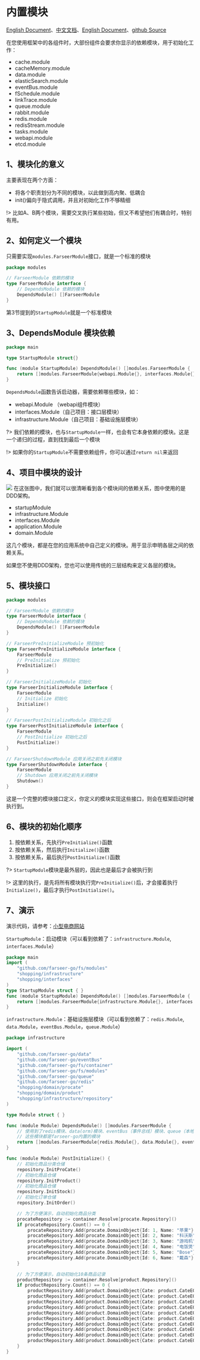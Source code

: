 # 内置模块
[English Document](https://farseer-go.gitee.io/en-us/)、[中文文档](https://farseer-go.gitee.io/)、[English Document](https://farseer-go.github.io/doc/en-us/)、[github Source](https://github.com/farseer-go/fs)

在您使用框架中的各组件时，大部份组件会要求你显示的依赖模块，用于初始化工作：

- cache.module
- cacheMemory.module
- data.module
- elasticSearch.module
- eventBus.module
- fSchedule.module
- linkTrace.module
- queue.module
- rabbit.module
- redis.module
- redisStream.module
- tasks.module
- webapi.module
- etcd.module

## 1、模块化的意义

主要表现在两个方面：

- 将各个职责划分为不同的模块，以此做到高内聚、低耦合
- init()偏向于隐式调用，并且对初始化工作不够精细

!> 比如A、B两个模块，需要交叉执行某些初始，但又不希望他们有耦合时，特别有用。

## 2、如何定义一个模块
只需要实现`modules.FarseerModule`接口，就是一个标准的模块
```go
package modules

// FarseerModule 依赖的模块
type FarseerModule interface {
	// DependsModule 依赖的模块
	DependsModule() []FarseerModule
}
```
第3节提到的`StartupModule`就是一个标准模块

## 3、DependsModule 模块依赖

```go
package main

type StartupModule struct{}

func (module StartupModule) DependsModule() []modules.FarseerModule {
	return []modules.FarseerModule{webapi.Module{}, interfaces.Module{}, infrastructure.Module{}}
}
```

`DependsModule`函数告诉启动器，需要依赖哪些模块，如：

- webapi.Module （webapi组件模块）
- interfaces.Module（自己项目：接口层模块）
- infrastructure.Module（自己项目：基础设施层模块）

?> 我们依赖的模块，也与`StartupModule`一样，也会有它本身依赖的模块。这是一个递归的过程，直到找到最后一个模块

!> 如果你的`StartupModule`不需要依赖组件，你可以通过`return nil`来返回

## 4、项目中模块的设计

![](https://farseer-go.gitee.io/images/farseer-go.png)
在这张图中，我们就可以很清晰看到各个模块间的依赖关系，图中使用的是DDD架构。

- startupModule
- infrastructure.Module
- interfaces.Module
- application.Module
- domain.Module

这几个模块，都是在您的应用系统中自己定义的模块。用于显示申明各层之间的依赖关系。

如果您不使用DDD架构，您也可以使用传统的三层结构来定义各层的模块。

## 5、模块接口
```go
package modules

// FarseerModule 依赖的模块
type FarseerModule interface {
	// DependsModule 依赖的模块
	DependsModule() []FarseerModule
}

// FarseerPreInitializeModule 预初始化
type FarseerPreInitializeModule interface {
	FarseerModule
	// PreInitialize 预初始化
	PreInitialize()
}

// FarseerInitializeModule 初始化
type FarseerInitializeModule interface {
	FarseerModule
	// Initialize 初始化
	Initialize()
}

// FarseerPostInitializeModule 初始化之后
type FarseerPostInitializeModule interface {
	FarseerModule
	// PostInitialize 初始化之后
	PostInitialize()
}

// FarseerShutdownModule 应用关闭之前先关闭模块
type FarseerShutdownModule interface {
	FarseerModule
	// Shutdown 应用关闭之前先关闭模块
	Shutdown()
}
```
这是一个完整的模块接口定义，你定义的模块实现这些接口，则会在框架启动时被执行到。

## 6、模块的初始化顺序

1. 按依赖关系，先执行`PreInitialize()`函数
2. 按依赖关系，然后执行`Initialize()`函数
3. 按依赖关系，最后执行`PostInitialize()`函数

?> `StartupModule`模块是最外层的，因此也是最后才会被执行到

!> 这里的执行，是先将所有模块执行完`PreInitialize()`后，才会接着执行`Initialize()`，最后才执行`PostInitialize()`。

## 7、演示
演示代码，请参考：[小型电商网站](https://github.com/farseer-go/demo/tree/main/shopping)

`StartupModule`：启动模块（可以看到依赖了：`infrastructure.Module`, `interfaces.Module`）
```go
package main
import (
	"github.com/farseer-go/fs/modules"
	"shopping/infrastructure"
	"shopping/interfaces"
)
type StartupModule struct { }
func (module StartupModule) DependsModule() []modules.FarseerModule {
    return []modules.FarseerModule{infrastructure.Module{}, interfaces.Module{}}
}
```
`infrastructure.Module`：基础设施层模块（可以看到依赖了：`redis.Module`, `data.Module`，`eventBus.Module`，`queue.Module`）
```go
package infrastructure

import (
	"github.com/farseer-go/data"
	"github.com/farseer-go/eventBus"
	"github.com/farseer-go/fs/container"
	"github.com/farseer-go/fs/modules"
	"github.com/farseer-go/queue"
	"github.com/farseer-go/redis"
	"shopping/domain/procate"
	"shopping/domain/product"
	"shopping/infrastructure/repository"
)

type Module struct { }

func (module Module) DependsModule() []modules.FarseerModule {
	// 使用到了redis模块、data(orm)模块、eventBus（事件总线）模块、queue（本地队列）模块
	// 这些模块都是farseer-go内置的模块
	return []modules.FarseerModule{redis.Module{}, data.Module{}, eventBus.Module{}, queue.Module{}}
}

func (module Module) PostInitialize() {
	// 初始化商品分类仓储
	repository.InitProCate()
	// 初始化商品仓储
	repository.InitProduct()
	// 初始化商品仓储
	repository.InitStock()
	// 初始化订单仓储
	repository.InitOrder()

	// 为了方便演示，自动初始化商品分类
	procateRepository := container.Resolve[procate.Repository]()
	if procateRepository.Count() == 0 {
		procateRepository.Add(procate.DomainObject{Id: 1, Name: "苹果"})
		procateRepository.Add(procate.DomainObject{Id: 2, Name: "科沃斯"})
		procateRepository.Add(procate.DomainObject{Id: 3, Name: "游戏机"})
		procateRepository.Add(procate.DomainObject{Id: 4, Name: "电饭煲"})
		procateRepository.Add(procate.DomainObject{Id: 5, Name: "Bose"})
		procateRepository.Add(procate.DomainObject{Id: 6, Name: "戴森"})
	}

	// 为了方便演示，自动初始化10条商品记录
	productRepository := container.Resolve[product.Repository]()
	if productRepository.Count() == 0 {
		productRepository.Add(product.DomainObject{Cate: product.CateEO{Id: 1, Name: "苹果"}, Stock: 100, Price: 8999, Caption: "Apple iPhone 14 Pro Max", Desc: "Apple iPhone 14 Pro Max (A2896) 512GB 银色 支持移动联通电信5G 双卡双待手机", ImgSrc: "https://img10.360buyimg.com/n1/s450x450_jfs/t1/52631/5/21888/20074/63191b75E9234fd5f/1ce070cb00b6f896.jpg.avif"})
		productRepository.Add(product.DomainObject{Cate: product.CateEO{Id: 6, Name: "戴森"}, Stock: 100, Price: 4500, Caption: "戴森吸尘器V12", Desc: "戴森（DYSON）V12 Detect Slim Fluffy轻量手持吸尘器大吸力", ImgSrc: "https://img13.360buyimg.com/n1/jfs/t1/19688/36/16587/116628/6392d71cEaf3517f1/f8540270aa837711.jpg.avif"})
		productRepository.Add(product.DomainObject{Cate: product.CateEO{Id: 3, Name: "游戏机"}, Stock: 100, Price: 4300, Caption: "微软Xbox Series主机", Desc: "微软（Microsoft） 【国内保税仓】微软Xbox Series主机 次时代家用4K高清游戏主机 Xbox Series X日版", ImgSrc: "https://img11.360buyimg.com/n1/jfs/t1/148482/19/14661/44451/5fb37e27Ed4e29739/b803e7e6e730458f.jpg"})
		productRepository.Add(product.DomainObject{Cate: product.CateEO{Id: 2, Name: "科沃斯"}, Stock: 100, Price: 4600, Caption: "科沃斯扫地机器人 T10", Desc: "科沃斯扫地机器人 T10 OMNI扫拖一体机 吸拖洗烘一体拖地机器人洗地机擦地机 智能全自动集尘清洗", ImgSrc: "https://img14.360buyimg.com/n1/jfs/t1/221921/29/21654/66050/6343dbe6E65851991/26b01cc077765280.jpg.avif"})
		productRepository.Add(product.DomainObject{Cate: product.CateEO{Id: 4, Name: "电饭煲"}, Stock: 100, Price: 4999, Caption: "福库电饭煲", Desc: "韩国原装进口电饭锅3 IH加热高压无压可切换家用智能多功能双压电饭煲1-4人份", ImgSrc: "https://img12.360buyimg.com/n1/jfs/t1/220183/21/12895/369141/6214afa9Ed1efc3de/4c234fe4872bfe1b.jpg.avif"})
		productRepository.Add(product.DomainObject{Cate: product.CateEO{Id: 5, Name: "Bose"}, Stock: 100, Price: 43000, Caption: "Bose LifeStyle 650 家庭影院5", Desc: "Bose LifeStyle 650 博士电视音响 家庭影院5.1 回音壁 客厅 多功能 boss 黑色", ImgSrc: "https://img10.360buyimg.com/n1/jfs/t1/194207/27/22333/61466/6264f81aE57fd1558/fe3b5d2006e6f144.jpg.avif"})
		productRepository.Add(product.DomainObject{Cate: product.CateEO{Id: 5, Name: "Bose"}, Stock: 100, Price: 2999, Caption: "Bose 700 无线消噪耳机-银色", Desc: "Bose 700 无线消噪耳机-银色 手势触控蓝牙降噪耳机 主动降噪头戴式耳机 长久续航", ImgSrc: "https://img11.360buyimg.com/n1/s450x450_jfs/t1/9392/40/17588/329181/62a867caE1ac9df9c/076838c67d546f0f.jpg.avif"})
		productRepository.Add(product.DomainObject{Cate: product.CateEO{Id: 1, Name: "苹果"}, Stock: 100, Price: 14999, Caption: "Apple MacBook Pro 14英寸", Desc: "8核中央处理器 14核图形处理器 16G 256G 深空灰 笔记本", ImgSrc: "https://img14.360buyimg.com/n1/s450x450_jfs/t1/197505/24/13599/83205/616dc631E854d2563/e98b96e5044af9da.jpg.avif"})
		productRepository.Add(product.DomainObject{Cate: product.CateEO{Id: 1, Name: "苹果"}, Stock: 100, Price: 1400, Caption: "Apple苹果 Apple TV 7代 (2022款) ", Desc: "Apple苹果 Apple TV 7代 (2022款) 128GB WIFI+Ethernet版 A15仿生", ImgSrc: "https://img12.360buyimg.com/n1/jfs/t1/59455/13/22349/10684/6355f732E5940e6fe/edd0f8570d454be2.jpg"})
		productRepository.Add(product.DomainObject{Cate: product.CateEO{Id: 6, Name: "戴森"}, Stock: 100, Price: 2999, Caption: "戴森吹风机 HD08 长春花蓝礼盒款", Desc: "戴森(Dyson) 吹风机 Dyson Supersonic 电吹风 负离子 进口家用 礼物推荐 HD08 长春花蓝礼盒款", ImgSrc: "https://img14.360buyimg.com/n1/jfs/t1/126497/34/30895/26643/63490c3dEbc9de636/9cd45e32ca3b1e05.jpg"})
	}
}
```